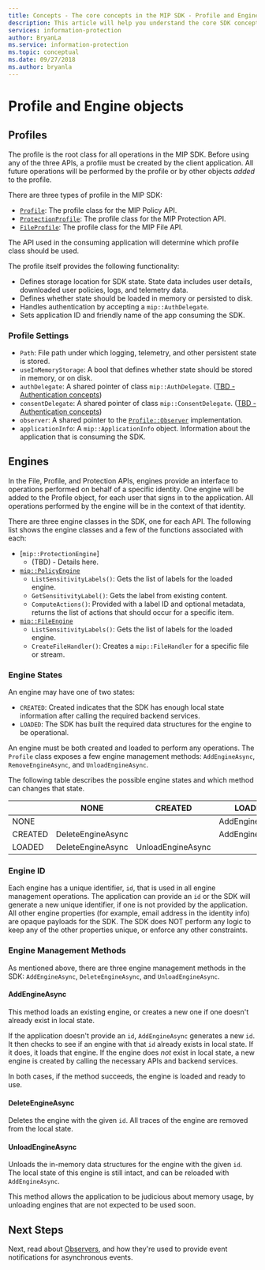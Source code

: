 ```yaml
---
title: Concepts - The core concepts in the MIP SDK - Profile and Engine
description: This article will help you understand the core SDK concepts called the Profile and Engine, which are created during application initialization.
services: information-protection
author: BryanLa
ms.service: information-protection
ms.topic: conceptual
ms.date: 09/27/2018
ms.author: bryanla
---
```


# Profile and Engine objects

## Profiles

The profile is the root class for all operations in the MIP SDK. Before using any of the three APIs, a profile must be created by the client application. All future operations will be performed by the profile or by other objects *added* to the profile.

There are three types of profile in the MIP SDK:

- [`Profile`](https://docs.microsoft.com/en-us/azure/information-protection/develop/mip/class_mip_profile): The profile class for the MIP Policy API.
- [`ProtectionProfile`](https://docs.microsoft.com/en-us/azure/information-protection/develop/mip/class_mip_protectionprofile): The profile class for the MIP Protection API.
- [`FileProfile`](https://docs.microsoft.com/en-us/azure/information-protection/develop/mip/class_mip_fileprofile): The profile class for the MIP File API.

The API used in the consuming application will determine which profile class should be used.

The profile itself provides the following functionality:

- Defines storage location for SDK state. State data includes user details, downloaded user policies, logs, and telemetry data.
- Defines whether state should be loaded in memory or persisted to disk.
- Handles authentication by accepting a `mip::AuthDelegate`.
- Sets application ID and friendly name of the app consuming the SDK.

### Profile Settings

- `Path`: File path under which logging, telemetry, and other persistent state is stored.
- `useInMemoryStorage`: A bool that defines whether state should be stored in memory, or on disk.
- `authDelegate`: A shared pointer of class `mip::AuthDelegate`. ([TBD - Authentication concepts]())
- `consentDelegate`: A shared pointer of class `mip::ConsentDelegate`. ([TBD - Authentication concepts]())
- `observer`: A shared pointer to the [`Profile::Observer`]() implementation.
- `applicationInfo`: A `mip::ApplicationInfo` object. Information about the application that is consuming the SDK.

## Engines

In the File, Profile, and Protection APIs, engines provide an interface to operations performed on behalf of a specific identity. One engine will be added to the Profile object, for each user that signs in to the application. All operations performed by the engine will be in the context of that identity.

There are three engine classes in the SDK, one for each API. The following list shows the engine classes and a few of the functions associated with each:

- [`mip::ProtectionEngine`]
  - (TBD) - Details here.
- [`mip::PolicyEngine`](https://docs.microsoft.com/en-us/azure/information-protection/develop/mip/class_mip_policyengine)
  - `ListSensitivityLabels()`: Gets the list of labels for the loaded engine.
  - `GetSensitivityLabel()`: Gets the label from existing content.
  - `ComputeActions()`: Provided with a label ID and optional metadata, returns the list of actions that should occur for a specific item.
- [`mip::FileEngine`](https://docs.microsoft.com/en-us/azure/information-protection/develop/mip/class_mip_fileengine)
  - `ListSensitivityLabels()`: Gets the list of labels for the loaded engine.
  - `CreateFileHandler()`: Creates a `mip::FileHandler` for a specific file or stream.

### Engine States

An engine may have one of two states:

- `CREATED`: Created indicates that the SDK has enough local state information after calling the required backend services.
- `LOADED`: The SDK has built the required data structures for the engine to be operational.

An engine must be both created and loaded to perform any operations. The `Profile` class exposes a few engine management methods: `AddEngineAsync`, `RemoveEngineAsync`, and `UnloadEngineAsync`.

The following table describes the possible engine states and which method can changes that state.

|         | NONE              | CREATED           | LOADED         |
|---------|-------------------|-------------------|----------------|
| NONE    |                   |                   | AddEngineAsync |
| CREATED | DeleteEngineAsync |                   | AddEngineAsync |
| LOADED  | DeleteEngineAsync | UnloadEngineAsync |                |

### Engine ID

Each engine has a unique identifier, `id`, that is used in all engine management operations. The application can provide an `id` or the SDK will generate a new unique identifier, if one is not provided by the application. All other engine properties (for example, email address in the identity info) are opaque payloads for the SDK. The SDK does NOT perform any logic to keep any of the other properties unique, or enforce any other constraints.

### Engine Management Methods

As mentioned above, there are three engine management methods in the SDK: `AddEngineAsync`, `DeleteEngineAsync`, and `UnloadEngineAsync`.

#### AddEngineAsync

This method loads an existing engine, or creates a new one if one doesn't already exist in local state.

If the application doesn't provide an `id`, `AddEngineAsync` generates a new `id`. It then checks to see if an engine with that `id` already exists in local state. If it does, it loads that engine. If the engine does *not* exist in local state, a new engine is created by calling the necessary APIs and backend services.

In both cases, if the method succeeds, the engine is loaded and ready to use.

#### DeleteEngineAsync

Deletes the engine with the given `id`. All traces of the engine are removed from the local state.

#### UnloadEngineAsync

Unloads the in-memory data structures for the engine with the given `id`. The local state of this engine is still intact, and can be reloaded with `AddEngineAsync`.

This method allows the application to be judicious about memory usage, by unloading engines that are not expected to be used soon.

## Next Steps

Next, read about [Observers](concept-async-observers.md), and how they're used to provide event notifications for asynchronous events.
